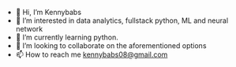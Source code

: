 - 👋 Hi, I’m Kennybabs
- 👀 I’m interested in data analytics, fullstack python, ML and neural network 
- 🌱 I’m currently learning python.
- 💞️ I’m looking to collaborate on the aforementioned options 
- 📫 How to reach me kennybabs08@gmail.com
<!---
Kennybabs08/Kennybabs08 is a ✨ special ✨ repository because its `README.md` (this file) appears on your GitHub profile.
You can click the Preview link to take a look at your changes.
--->
